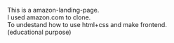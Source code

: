 This is a amazon-landing-page.
<br>
I used amazon.com to clone.
<br>
To undestand how to use html+css and make frontend.
<br>
(educational purpose)
